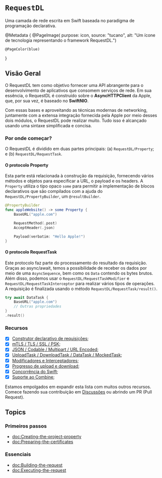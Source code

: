 # ``RequestDL``

Uma camada de rede escrita em Swift baseada no paradigma de programação declarativa.

@Metadata {
    @PageImage(
        purpose: icon,
        source: "tucano",
        alt: "Um ícone de tecnologia representando o framework RequestDL.")

    @PageColor(blue)
}

## Visão Geral

O RequestDL tem como objetivo fornecer uma API abrangente para o desenvolvimento de aplicativos que consomem serviços de rede. Em sua essência, o RequestDL é construído sobre o **AsyncHTTPClient** da Apple, que, por sua vez, é baseado no **SwiftNIO**.

Com essas bases e aproveitando as técnicas modernas de networking, juntamente com a extensa integração fornecida pela Apple por meio desses dois módulos, o RequestDL pode realizar muito. Tudo isso é alcançado usando uma sintaxe simplificada e concisa.

### Por onde começar?

O RequestDL é dividido em duas partes principais: (a) ``RequestDL/Property``; e (b) ``RequestDL/RequestTask``.

#### O protocolo Property

Esta parte está relacionada à construção da requisição, fornecendo vários métodos e objetos para especificar a URL, o payload e os headers. A ``Property`` utiliza o tipo opaco `some` para permitir a implementação de blocos declarativos que são compilados com a ajuda do ``RequestDL/PropertyBuilder``, um `@resultBuilder`.

```swift
@PropertyBuilder
func appleWebsite() -> some Property {
    BaseURL("apple.com")

    RequestMethod(.post)
    AcceptHeader(.json)

    Payload(verbatim: "Hello Apple!")
}
```

#### O protocolo RequestTask

Este protocolo faz parte do processamento do resultado da requisição. Graças ao async/await, temos a possibilidade de receber os dados por meio de uma `AsyncSequence`, bem como os `Data` contendo os bytes brutos. Além disso, podemos usar o ``RequestDL/RequestTaskModifier`` e ``RequestDL/RequestTaskInterceptor`` para realizar vários tipos de operações. A requisição é finalizada usando o método ``RequestDL/RequestTask/result()``.

```swift
try await DataTask {
    BaseURL("apple.com")
    // Outras propriedades
}
.result()
```

### Recursos

- [x] [Construtor declarativo de requisições](<doc:Creating-requests-from-scratch>);
- [x] [mTLS / TLS / SSL / PSK](<doc:Secure-connection>);
- [x] [JSON / Codable / Multipart / URL Encoded](<doc:Exploring-payload>);
- [x] [UploadTask / DownloadTask / DataTask / MockedTask](<doc:Exploring-task>);
- [x] [Modificadores e Interceptadores](<doc:Modifiers-and-Interceptors>);
- [x] [Progresso de upload e download](<doc:Upload-and-download-progress>);
- [x] [Concorrência do Swift](<doc:Swift-concurrency>);
- [x] [Suporte ao Combine](<doc:Exploring-combine>);

Estamos empolgados em expandir esta lista com muitos outros recursos. Comece fazendo sua contribuição em [Discussões](https://github.com/orgs/request-dl/discussions) ou abrindo um PR (Pull Request).

## Topics

### Primeiros passos

- <doc:Creating-the-project-property>
- <doc:Preparing-the-certificates>

### Essenciais

- <doc:Building-the-request>
- <doc:Executing-the-request>
